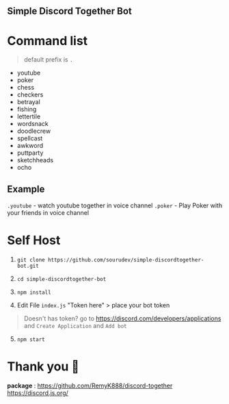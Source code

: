 ## Simple Discord Together Bot

# Command list

> default prefix is `.`

 - youtube
 - poker
 - chess
 - checkers
 - betrayal
 - fishing
 - lettertile
 - wordsnack
 - doodlecrew
 - spellcast
 - awkword
 - puttparty
 - sketchheads
 - ocho

## Example
`.youtube`  - watch youtube together in voice channel
`.poker` - Play Poker with your friends in voice channel

# Self Host
1.   `git clone https://github.com/sourudev/simple-discordtogether-bot.git`

2.  `cd simple-discordtogether-bot`

3. `npm install`
4. Edit File `index.js` "Token here"  > place your bot token 

> Doesn't has token? go to https://discord.com/developers/applications and
>  `Create Application` and `Add bot`
5. `npm start`

# Thank you 🎇
**package** : 
https://github.com/RemyK888/discord-together
https://discord.js.org/
